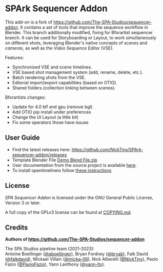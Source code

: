 # SPArk Sequencer Addon

This add-on is a fork of https://github.com/The-SPA-Studios/sequencer-addon. It contains a set of tools that improve the sequence workflow in Blender. 
This branch additionally modified, fixing for Bforartist sequencer branch.
It can be used for Storyboarding or Layout, to work simultaneously on different shots,
leveraging Blender's native concepts of _scenes_ and _cameras_, as well as the _Video Sequence Editor_ (VSE).

Features:
- Synchronised VSE and scene timelines.
- VSE based shot management system (add, rename, delete, etc.).
- Batch rendering shots from the VSE.
- Editorial import/export capabilities (based on OTIO).
- Shared folders (collection linking between scenes).

Bforartists changes:
- Update for 4.0 blf and gpu (remove bgl)
- Add OTIO pip install under preferences
- Change the UI Layout (a little bit)
- Fix some operators those have issues

## User Guide
- Find the latest releases here: https://github.com/NickTiny/SPArk-sequencer-addon/releases
- Template Blender File [Demo Blend File.zip](https://github.com/NickTiny/SPArk-sequencer-addon/files/10558102/Demo.Startup.File.zip)
- User documentation from the source project is available [here](https://the-spa-studios.github.io/blender-spa-userdoc/).
- To install opentimelineio follow [these instructions](https://gitlab.com/superprod/stax_suite/vse_io/-/blob/master/README.md#setup)

## License

_SPA Sequencer Addon_ is licensed under the GNU General Public License, Version 3 or later.

A full copy of the GPLv3 license can be found at [COPYING.md](./COPYING.md).

## Credits
**Authors of https://github.com/The-SPA-Studios/sequencer-addon**

The SPA Studios pipeline team (2021-2023):  
Antoine Boellinger ([@aboellinger](https://github.com/aboellinger)), Bryan Fordney ([@bryab](https://github.com/bryab)), Falk David ([@falkdavid](https://github.com/falkdavid)), Mickael Villain ([@micka-06](https://github.com/micka-06)), Nick Alberelli ([@NickTiny](https://github.com/NickTiny)), Paolo Fazio ([@PaoloFazio](https://github.com/PaoloFazio)), Yann Lanthony ([@yann-lty](https://github.com/yann-lty)).
